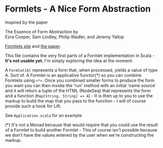 # Formlets - A Nice Form Abstraction

Inspired by the paper 

The Essence of Form Abstraction by     
Ezra Cooper, Sam Lindley, Philip Wadler, and Jeremy Yallop

[Formlets site](http://groups.inf.ed.ac.uk/links/formlets/) and [the paper](http://groups.inf.ed.ac.uk/links/papers/formlets-essence.pdf).

This file contains the very first parts of a Formlet implementation
in Scala - **It's not usable yet**; I'm simply exploring the idea 
at the moment.

A `Formlet[A]` represents a form that, when processed, yields a value
of type A. Sort of. A Formlet is an applicative functor(*) so you
can  combine Formlets using `<*>`. Once you combined smaller forms to
produce the form you want you can then invoke the 'run' method with
an initial 'name source' and it will return a tuple of the HTML
(NodeSeq) that represents the form and a function (`Map[String,
String] => A`) - It is then up to you to use the markup to build the
map that you pass to  the function - I will of course provide such a
hook for Lift.

See `Application.scala` for an example

(*) It's not a Monad because that would require that you could use the 
 result of a Formlet to build another Formlet - This of course isn't 
 possible because we don't have the values entered by the user when we're
 constructing the markup.